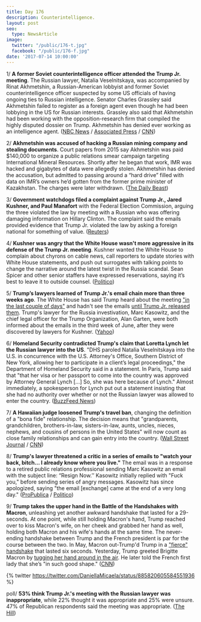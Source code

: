 ```yaml
---
title: Day 176
description: Counterintelligence.
layout: post
seo:
  type: NewsArticle
image:
  twitter: "/public/176-t.jpg"
  facebook: "/public/176-f.jpg"
date: '2017-07-14 10:00:00'
---
```


1/ **A former Soviet counterintelligence officer attended the Trump Jr. meeting**. The Russian lawyer, Natalia Veselnitskaya, was accompanied by Rinat Akhmetshin, a Russian-American lobbyist and former Soviet counterintelligence officer suspected by some US officials of having ongoing ties to Russian intelligence. Senator Charles Grassley said Akhmetshin failed to register as a foreign agent even though he had been lobbying in the US for Russian interests. Grassley also said that Akhmetshin had been working with the opposition-research firm that compiled the highly disputed dossier on Trump. Akhmetshin has denied ever working as an intelligence agent.  ([NBC News](http://www.nbcnews.com/news/us-news/russian-lawyer-brought-ex-soviet-counter-intelligence-officer-trump-team-n782851) / [Associated Press](https://apnews.com/dceed1008d8f45afb314aca65797762a) / [CNN](http://www.cnn.com/2017/07/14/politics/donald-trump-jr-meeting/index.html))

2/ **Akhmetshin was accused of hacking a Russian mining company and stealing documents**. Court papers from 2015 say Akhmetshin was paid $140,000 to organize a public relations smear campaign targeting International Mineral Resources. Shortly after he began that work, IMR was hacked and gigabytes of data were allegedly stolen. Akhmetshin has denied the accusation, but admitted to passing around a “hard drive” filled with data on IMR’s owners he’d gotten from the former prime minister of Kazakhstan. The charges were later withdrawn. ([The Daily Beast](http://www.thedailybeast.com/trump-team-met-russian-accused-of-international-hacking-conspiracy))

3/ **Government watchdogs filed a complaint against Trump Jr., Jared Kushner, and Paul Manafort** with the Federal Election Commission, arguing the three violated the law by meeting with a Russian who was offering damaging information on Hillary Clinton. The complaint said the emails provided evidence that Trump Jr. violated the law by asking a foreign national for something of value. ([Reuters](https://www.reuters.com/article/us-usa-trump-russia-complaint-idUSKBN19Y2G3))

4/ **Kushner was angry that the White House wasn't more aggressive in its defense of the Trump Jr. meeting**. Kushner wanted the White House to complain about chyrons on cable news, call reporters to update stories with White House statements, and push out surrogates with talking points to change the narrative around the latest twist in the Russia scandal. Sean Spicer and other senior staffers have expressed reservations, saying it’s best to leave it to outside counsel. ([Politico](http://www.politico.com/story/2017/07/13/kushner-pushed-aggressive-defense-russia-meeting-240535))

5/ **Trump’s lawyers learned of Trump Jr.'s email chain more than three weeks ago**.  The White House has said Trump heard about the meeting ["in the last couple of days"](https://whatthefuckjusthappenedtoday.com/2017/07/11/Day-173/#4-the-white-house-said-trump-didnt-k) and hadn't see the emails [until Trump Jr. released them](https://whatthefuckjusthappenedtoday.com/2017/07/12/day-174/#4- trumps-lawyer-said-the-president). Trump's lawyer for the Russia investivation, Marc Kasowitz, and the chief legal officer for the Trump Organization, Alan Garten, were both informed about the emails in the third week of June, after they were discovered by lawyers for Kushner. ([Yahoo](https://www.yahoo.com/news/sources-trump-lawyers-knew-russia-emails-back-june-000320831.html))

6/ **Homeland Security contradicted Trump's claim that Loretta Lynch let the Russian lawyer into the US**. "DHS paroled Natalia Veselnitskaya into the U.S. in concurrence with the U.S. Attorney's Office, Southern District of New York, allowing her to participate in a client’s legal proceedings," the Department of Homeland Security said in a statement. In Paris, Trump said that "that her visa or her passport to come into the country was approved by Attorney General Lynch [...] So, she was here because of Lynch." Almost immediately, a spokesperson for Lynch put out a statement insisting that she had no authority over whether or not the Russian lawyer was allowed to enter the country. ([BuzzFeed News](https://www.buzzfeed.com/gracewyler/the-russian-lawyer-who-met-with-trump-jr-was-granted-entry))

7/ **A Hawaiian judge loosened Trump's travel ban**, changing the definition of a "bona fide" relationship. The decision means that "grandparents, grandchildren, brothers-in-law, sisters-in-law, aunts, uncles, nieces, nephews, and cousins of persons in the United States" will now count as close family relationships and can gain entry into the country. ([Wall Street Journal](https://www.wsj.com/articles/hawaii-judge-orders-loosening-of-trump-travel-ban-1500004506) / [CNN](http://www.cnn.com/2017/07/14/politics/hawaii-travel-ban-bona-fide-relationships/index.html))

8/ **Trump's lawyer threatened a critic in a series of emails to "watch your back, bitch... I already know where you live."** The email was in a response to a retired public relations professional sending Marc Kasowitz an email with the subject line: “Resign Now.’’ Kasowitz initially replied with "Fuck you," before sending series of angry messages. Kasowitz has since apologized, saying "the email [exchange] came at the end of a very long day." ([ProPublica](https://www.propublica.org/article/marc-kasowitz-trump-lawyer-threat-emails-maddow) / [Politico](http://www.politico.com/story/2017/07/13/trump-attorney-apologizes-profane-emails-240532))

9/ **Trump takes the upper hand in the Battle of the Handshakes with Macron**, unleashing yet another awkward handshake that lasted for a 29-seconds. At one point, while still holding Macron's hand, Trump reached over to kiss Macron's wife, on her cheek and grabbed her hand as well, holding both Macron and his wife's hands at the same time. The never-ending handshake between Trump and the French president is par for the course between the two. In May, Macron out-Trump'd Trump in a ["fierce" handshake](https://whatthefuckjusthappenedtoday.com/2017/05/25/Day-126/#4-macron-out-trumps-trump-in-fierce) that lasted six seconds. Yesterday, Trump greeted Brigitte Macron by [tugging her hand around in the air](https://whatthefuckjusthappenedtoday.com/2017/07/13/day-175/#16-trump-told-the-french-first-lady). He later told the French first lady that she’s "in such good shape." ([CNN](http://www.cnn.com/2017/07/14/politics/trump-french-president-macron-handshake-never-ending/))

{% twitter https://twitter.com/DaniellaMicaela/status/885820605584551936 %}

poll/ **53% think Trump Jr.'s meeting with the Russian lawyer was inappropriate**,  while 22% thought it was appropriate and 25% were unsure. 47% of Republican respondents said the meeting was appropriate. ([The Hill](http://thehill.com/homenews/administration/341941-poll-majority-of-americans-think-trump-jr-meeting-with-russian-lawyer))